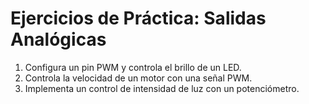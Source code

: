 # Ejercicios de Práctica: Salidas Analógicas

1. Configura un pin PWM y controla el brillo de un LED.
2. Controla la velocidad de un motor con una señal PWM.
3. Implementa un control de intensidad de luz con un potenciómetro.
